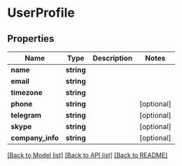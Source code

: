 # UserProfile

## Properties
Name | Type | Description | Notes
------------ | ------------- | ------------- | -------------
**name** | **string** |  | 
**email** | **string** |  | 
**timezone** | **string** |  | 
**phone** | **string** |  | [optional] 
**telegram** | **string** |  | [optional] 
**skype** | **string** |  | [optional] 
**company_info** | **string** |  | [optional] 

[[Back to Model list]](../README.md#documentation-for-models) [[Back to API list]](../README.md#documentation-for-api-endpoints) [[Back to README]](../README.md)


